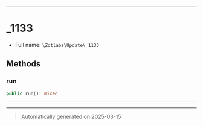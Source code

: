 ***

# _1133





* Full name: `\Zotlabs\Update\_1133`




## Methods


### run



```php
public run(): mixed
```












***


***
> Automatically generated on 2025-03-15
